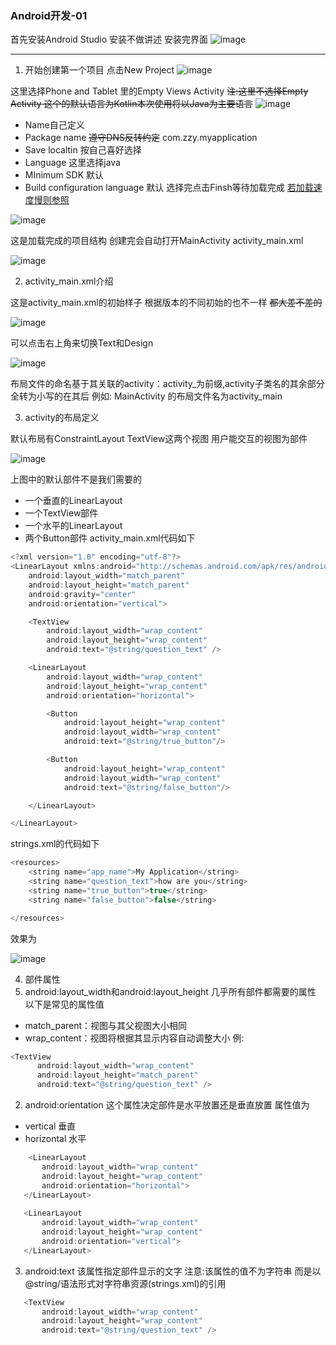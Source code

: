 ### Android开发-01
首先安装Android Studio 安装不做讲述
安装完界面
![image](https://github.com/user-attachments/assets/415b0126-38af-444d-a652-acf1d42fbfaa)

---
1. 开始创建第一个项目
点击New Project
![image](https://github.com/user-attachments/assets/efbe8613-5b2b-41f0-91c4-6bc620139193)

这里选择Phone and Tablet 里的Empty Views Activity ~~注:这里不选择Empty Activity 这个的默认语言为Kotlin本次使用将以Java为主要语言~~
![image](https://github.com/user-attachments/assets/af7b647e-4ccd-40e0-b1e2-8a61d3655fb6)

- Name自己定义 
- Package name ~~遵守DNS反转约定~~ com.zzy.myapplication 
- Save localtin 按自己喜好选择
- Language 这里选择java
- MInimum SDK 默认
- Build configuration language 默认
选择完点击Finsh等待加载完成 [若加载速度慢则参照](https://blog.csdn.net/moresi/article/details/136206437)

![image](https://github.com/user-attachments/assets/b55a31a2-cdd0-4883-a524-a5245e14f350)

这是加载完成的项目结构 创建完会自动打开MainActivity activity_main.xml

![image](https://github.com/user-attachments/assets/2b5f0ca6-58cb-43ae-993b-b0bb409894e7)

2.  activity_main.xml介绍

这是activity_main.xml的初始样子 根据版本的不同初始的也不一样 ~~都大差不差的~~

![image](https://github.com/user-attachments/assets/7d727a2a-1b4f-456f-9bdc-12ee796421ea)

可以点击右上角来切换Text和Design

![image](https://github.com/user-attachments/assets/55656a23-161e-44ca-867f-3d2bdab00a73)

布局文件的命名基于其关联的activity：activity_为前缀,activity子类名的其余部分全转为小写的在其后
例如: MainActivity 的布局文件名为activity_main

3. activity的布局定义

默认布局有ConstraintLayout TextView这两个视图 用户能交互的视图为部件

![image](https://github.com/user-attachments/assets/8c1170dd-9b3a-4cbd-b68d-c5b5456a9e82)

上图中的默认部件不是我们需要的
- 一个垂直的LinearLayout
- 一个TextView部件
- 一个水平的LinearLayout
- 两个Button部件
activity_main.xml代码如下
```cpp
<?xml version="1.0" encoding="utf-8"?>
<LinearLayout xmlns:android="http://schemas.android.com/apk/res/android"
    android:layout_width="match_parent"
    android:layout_height="match_parent"
    android:gravity="center"
    android:orientation="vertical">

    <TextView
        android:layout_width="wrap_content"
        android:layout_height="wrap_content"
        android:text="@string/question_text" />

    <LinearLayout
        android:layout_width="wrap_content"
        android:layout_height="wrap_content"
        android:orientation="horizontal">

        <Button
            android:layout_height="wrap_content"
            android:layout_width="wrap_content"
            android:text="@string/true_button"/>

        <Button
            android:layout_height="wrap_content"
            android:layout_width="wrap_content"
            android:text="@string/false_button"/>

    </LinearLayout>

</LinearLayout>
```
strings.xml的代码如下
```cpp
<resources>
    <string name="app_name">My Application</string>
    <string name="question_text">how are you</string>
    <string name="true_button">true</string>
    <string name="false_button">false</string>

</resources>
```
效果为

![image](https://github.com/user-attachments/assets/f76b849d-cf25-4d9d-8d46-63a56466eb5d)

4. 部件属性
 1. android:layout_width和android:layout_height
  几乎所有部件都需要的属性 以下是常见的属性值
 - match_parent：视图与其父视图大小相同
 - wrap_content：视图将根据其显示内容自动调整大小
 例:
  ```cpp
<TextView
        android:layout_width="wrap_content"
        android:layout_height="match_parent"
        android:text="@string/question_text" />
 ```
 2. android:orientation
  这个属性决定部件是水平放置还是垂直放置 属性值为
  - vertical 垂直
  - horizontal 水平
 ```cpp
     <LinearLayout
        android:layout_width="wrap_content"
        android:layout_height="wrap_content"
        android:orientation="horizontal">
    </LinearLayout>
    
    <LinearLayout
        android:layout_width="wrap_content"
        android:layout_height="wrap_content"
        android:orientation="vertical">
    </LinearLayout>
 ```
 
 3. android:text
 该属性指定部件显示的文字 注意:该属性的值不为字符串 而是以@string/语法形式对字符串资源(strings.xml)的引用
 ```cpp
    <TextView
        android:layout_width="wrap_content"
        android:layout_height="wrap_content"
        android:text="@string/question_text" />
 ```